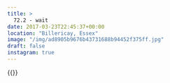 ```yaml
---
title: >
  72.2 - wait
date: 2017-03-23T22:45:37+00:00
location: "Billericay, Essex"
image: "/img/ad8905b9676b43731688b94452f375ff.jpg"
draft: false
instagram: true
---
```


{{<photo src="/img/ad8905b9676b43731688b94452f375ff.jpg">}}
